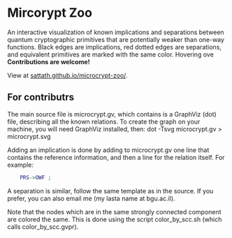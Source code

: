 # Mircorypt Zoo
An interactive visualization of known implications and separations between quantum cryptographic primitives that are potentially weaker than one-way functions. Black edges are implications, red dotted edges are separations, and equivalent primitives are marked with the same color. Hovering ove
**Contributions are welcome!**

View at [sattath.github.io/microcrypt-zoo/](https://sattath.github.io/microcrypt-zoo/).

## For contributrs

The main source file is microcrypt.gv, which contains is a GraphViz (dot) file, describing all the known relations. To create the graph on your machine, you will need GraphViz installed, then:
dot -Tsvg microcrypt.gv > microcrypt.svg 

Adding an implication is done by adding to microcrypt.gv one line that contains the reference information, and then a line for the relation itself. For example:

```dot edge [label="Kre21" tooltip="Kretschmer.\n Quantum Pseudorandomness and Classical Complexity.\n TQC21. " URL="https://drops.dagstuhl.de/opus/volltexte/2021/13997"]
    PRS->OWF ; 
```

A separation is similar, follow the same template as in the source. If you prefer, you can also email me (my lasta name at bgu.ac.il).

Note that the nodes which are in the same strongly connected component are colored the same. This is done using the script color_by_scc.sh (which calls color_by_scc.gvpr). 


